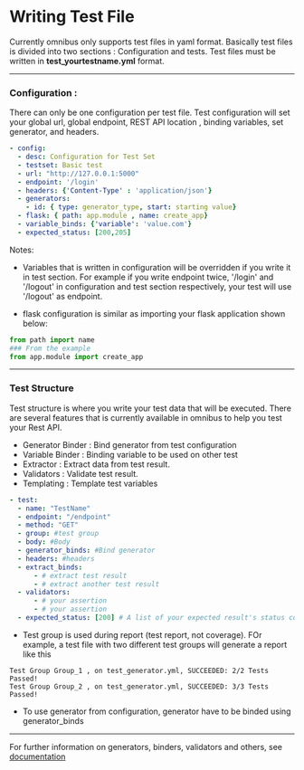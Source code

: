 # Writing Test File

Currently omnibus only supports test files in yaml format. Basically test files is divided into two sections : Configuration and tests. Test files must be written in **test_yourtestname.yml** format.

---------------------
### Configuration :

There can only be one configuration per test file. Test configuration will set your global url, global endpoint, REST API location , binding variables, set generator, and headers. 

```yaml
- config:
  - desc: Configuration for Test Set
  - testset: Basic test
  - url: "http://127.0.0.1:5000"
  - endpoint: '/login'
  - headers: {'Content-Type' : 'application/json'}
  - generators: 
    - id: { type: generator_type, start: starting value}
  - flask: { path: app.module , name: create_app}
  - variable_binds: {'variable': 'value.com'}
  - expected_status: [200,205]
```
Notes:
- Variables that is written in configuration will be overridden if you write it in test section. For example if you write endpoint twice,  '/login' and '/logout' in configuration and test section  respectively, your test will use '/logout' as endpoint.

- flask configuration is similar as importing your flask application shown below:
```python
from path import name
### From the example 
from app.module import create_app
```
-----------------------
### Test Structure
Test structure is where you write your test data that will be executed. There are several features that is currently available in omnibus to help you test your Rest API.

- Generator Binder : Bind generator from test configuration
- Variable Binder : Binding variable to be used on other test
- Extractor : Extract data from test result.
- Validators : Validate test result.
- Templating : Template test variables

```yaml
- test: 
  - name: "TestName"
  - endpoint: "/endpoint"
  - method: "GET"
  - group: #test group
  - body: #Body
  - generator_binds: #Bind generator 
  - headers: #headers
  - extract_binds: 
      - # extract test result
      - # extract another test result
  - validators:
      - # your assertion
      - # your assertion
  - expected_status: [200] # A list of your expected result's status code. If not written, default is 200
```

- Test group is used during report (test report, not coverage). FOr example, a test file with two different test groups will generate a report like this

```raw
Test Group Group_1 , on test_generator.yml, SUCCEEDED: 2/2 Tests Passed!
Test Group Group_2 , on test_generator.yml, SUCCEEDED: 3/3 Tests Passed!
```

- To use generator from configuration, generator have to be binded using generator_binds

----------------------------

For further information on generators, binders, validators and others, see [documentation](features.md)